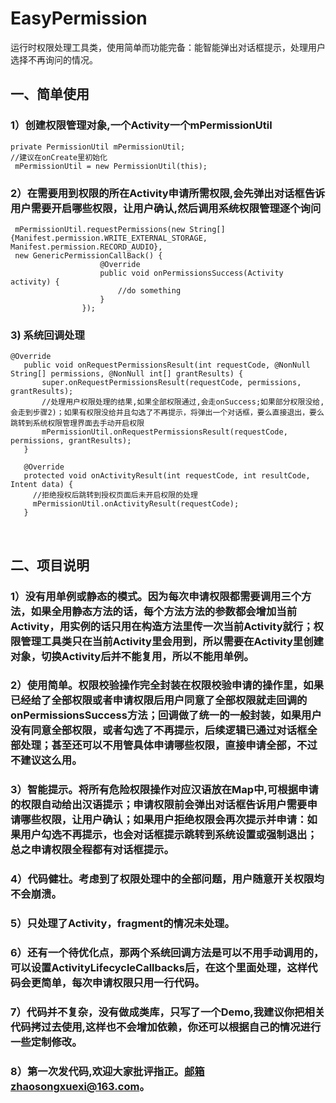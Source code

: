 # EasyPermission
运行时权限处理工具类，使用简单而功能完备：能智能弹出对话框提示，处理用户选择不再询问的情况。

## 一、简单使用  

### 1）创建权限管理对象,一个Activity一个mPermissionUtil
```
private PermissionUtil mPermissionUtil;   
//建议在onCreate里初始化   
 mPermissionUtil = new PermissionUtil(this);
 ```

### 2）在需要用到权限的所在Activity申请所需权限,会先弹出对话框告诉用户需要开启哪些权限，让用户确认,然后调用系统权限管理逐个询问

```
 mPermissionUtil.requestPermissions(new String[]{Manifest.permission.WRITE_EXTERNAL_STORAGE, Manifest.permission.RECORD_AUDIO},  
 new GenericPermissionCallBack() {
                    @Override
                    public void onPermissionsSuccess(Activity activity) {
                        //do something
                    }
                });
```
                
### 3) 系统回调处理 

 ```
 @Override
    public void onRequestPermissionsResult(int requestCode, @NonNull String[] permissions, @NonNull int[] grantResults) {
        super.onRequestPermissionsResult(requestCode, permissions, grantResults);
        //处理用户权限处理的结果,如果全部权限通过,会走onSuccess;如果部分权限没给,会走到步骤2)；如果有权限没给并且勾选了不再提示，将弹出一个对话框，要么直接退出，要么跳转到系统权限管理界面去手动开启权限
        mPermissionUtil.onRequestPermissionsResult(requestCode, permissions, grantResults);
    }

    @Override
    protected void onActivityResult(int requestCode, int resultCode, Intent data) {
      //拒绝授权后跳转到授权页面后未开启权限的处理 
      mPermissionUtil.onActivityResult(requestCode);
    }
 ```
    
## 二、项目说明

### 1）没有用单例或静态的模式。因为每次申请权限都需要调用三个方法，如果全用静态方法的话，每个方法方法的参数都会增加当前Activity，用实例的话只用在构造方法里传一次当前Activity就行；权限管理工具类只在当前Activity里会用到，所以需要在Activity里创建对象，切换Activity后并不能复用，所以不能用单例。
### 2）使用简单。权限校验操作完全封装在权限校验申请的操作里，如果已经给了全部权限或者申请权限后用户同意了全部权限就走回调的onPermissionsSuccess方法；回调做了统一的一般封装，如果用户没有同意全部权限，或者勾选了不再提示，后续逻辑已通过对话框全部处理；甚至还可以不用管具体申请哪些权限，直接申请全部，不过不建议这么用。
### 3）智能提示。将所有危险权限操作对应汉语放在Map中,可根据申请的权限自动给出汉语提示；申请权限前会弹出对话框告诉用户需要申请哪些权限，让用户确认；如果用户拒绝权限会再次提示并申请：如果用户勾选不再提示，也会对话框提示跳转到系统设置或强制退出；总之申请权限全程都有对话框提示。
### 4）代码健壮。考虑到了权限处理中的全部问题，用户随意开关权限均不会崩溃。
### 5）只处理了Activity，fragment的情况未处理。
### 6）还有一个待优化点，那两个系统回调方法是可以不用手动调用的，可以设置ActivityLifecycleCallbacks后，在这个里面处理，这样代码会更简单，每次申请权限只用一行代码。
### 7）代码并不复杂，没有做成类库，只写了一个Demo,我建议你把相关代码拷过去使用,这样也不会增加依赖，你还可以根据自己的情况进行一些定制修改。
### 8）第一次发代码,欢迎大家批评指正。邮箱zhaosongxuexi@163.com。
